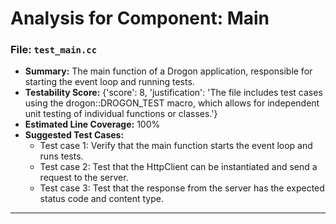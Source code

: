 # Analysis for Component: Main

### File: `test_main.cc`
- **Summary:** The main function of a Drogon application, responsible for starting the event loop and running tests.
- **Testability Score:** {'score': 8, 'justification': 'The file includes test cases using the drogon::DROGON_TEST macro, which allows for independent unit testing of individual functions or classes.'}
- **Estimated Line Coverage:** 100%
- **Suggested Test Cases:**
  - Test case 1: Verify that the main function starts the event loop and runs tests.
  - Test case 2: Test that the HttpClient can be instantiated and send a request to the server.
  - Test case 3: Test that the response from the server has the expected status code and content type.

---
